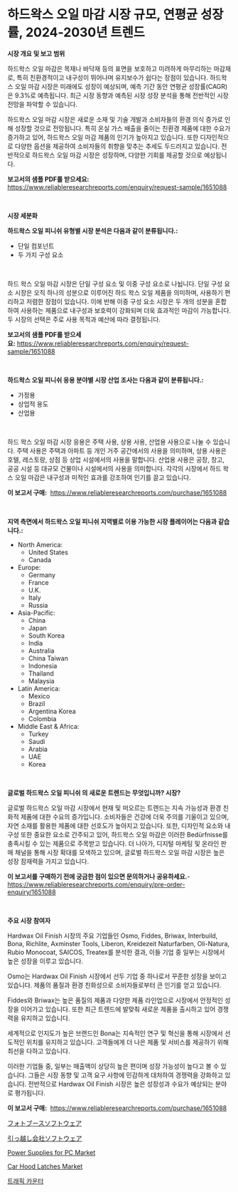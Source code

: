 <p><h1>하드왁스 오일 마감 시장 규모, 연평균 성장률, 2024-2030년 트렌드</h1></p><p><strong>시장 개요 및 보고 범위</strong></p>
<p><p>하드왁스 오일 마감은 목재나 바닥재 등의 표면을 보호하고 미려하게 마무리하는 마감재로, 특히 친환경적이고 내구성이 뛰어나며 유지보수가 쉽다는 장점이 있습니다. 하드왁스 오일 마감 시장은 미래에도 성장이 예상되며, 예측 기간 동안 연평균 성장률(CAGR)은 9.3%로 예측됩니다. 최근 시장 동향과 예측된 시장 성장 분석을 통해 전반적인 시장 전망을 파악할 수 있습니다. </p><p>하드왁스 오일 마감 시장은 새로운 소재 및 기술 개발과 소비자들의 환경 의식 증가로 인해 성장할 것으로 전망됩니다. 특히 온실 가스 배출을 줄이는 친환경 제품에 대한 수요가 증가하고 있어, 하드왁스 오일 마감 제품의 인기가 높아지고 있습니다. 또한 디자인적으로 다양한 옵션을 제공하여 소비자들의 취향을 맞추는 추세도 두드러지고 있습니다. 전반적으로 하드왁스 오일 마감 시장은 성장하며, 다양한 기회를 제공할 것으로 예상됩니다.</p></p>
<p><strong>보고서의 샘플 PDF를 받으세요:</strong> <a href="https://www.reliableresearchreports.com/enquiry/request-sample/1651088">https://www.reliableresearchreports.com/enquiry/request-sample/1651088</a></p>
<p>&nbsp;</p>
<p><strong>시장 세분화</strong></p>
<p><strong>하드왁스 오일 피니쉬 유형별 시장 분석은 다음과 같이 분류됩니다.:</strong></p>
<p><ul><li>단일 컴포넌트</li><li>두 가지 구성 요소</li></ul></p>
<p>&nbsp;</p>
<p><p>하드 왁스 오일 마감 시장은 단일 구성 요소 및 이중 구성 요소로 나뉩니다. 단일 구성 요소 시장은 오직 하나의 성분으로 이루어진 하드 왁스 오일 제품을 의미하며, 사용하기 편리하고 저렴한 장점이 있습니다. 이에 반해 이중 구성 요소 시장은 두 개의 성분을 혼합하여 사용하는 제품으로 내구성과 보호력이 강화되며 더욱 효과적인 마감이 가능합니다. 두 시장의 선택은 주로 사용 목적과 예산에 따라 결정됩니다.</p></p>
<p><strong>보고서의 샘플 PDF를 받으세요:</strong>&nbsp;<a href="https://www.reliableresearchreports.com/enquiry/request-sample/1651088">https://www.reliableresearchreports.com/enquiry/request-sample/1651088</a></p>
<p>&nbsp;</p>
<p><strong> 하드왁스 오일 피니쉬 응용 분야별 시장 산업 조사는 다음과 같이 분류됩니다.:</strong></p>
<p><ul><li>가정용</li><li>상업적 용도</li><li>산업용</li></ul></p>
<p>&nbsp;</p>
<p><p>하드 왁스 오일 마감 시장 응용은 주택 사용, 상용 사용, 산업용 사용으로 나눌 수 있습니다. 주택 사용은 주택과 아파트 등 개인 거주 공간에서의 사용을 의미하며, 상용 사용은 호텔, 레스토랑, 상점 등 상업 시설에서의 사용을 말합니다. 산업용 사용은 공장, 창고, 공공 시설 등 대규모 건물이나 시설에서의 사용을 의미합니다. 각각의 시장에서 하드 왁스 오일 마감은 내구성과 미적인 효과를 강조하여 인기를 끌고 있습니다.</p></p>
<p><strong>이 보고서 구매:</strong>&nbsp; <a href="https://www.reliableresearchreports.com/purchase/1651088">https://www.reliableresearchreports.com/purchase/1651088</a></p>
<p>&nbsp;</p>
<p><strong>지역 측면에서 하드왁스 오일 피니쉬 지역별로 이용 가능한 시장 플레이어는 다음과 같습니다.:</strong></p>
<p><ul>
    <li>
        North America:
        <ul>
            <li>United States</li>
            <li>Canada</li>
        </ul>
    </li>
    <li>
        Europe:
        <ul>
            <li>Germany</li>
            <li>France</li>
            <li>U.K.</li>
            <li>Italy</li>
            <li>Russia</li>
        </ul>
    </li>
    <li>
        Asia-Pacific:
        <ul>
            <li>China</li>
            <li>Japan</li>
            <li>South Korea</li>
            <li>India</li>
            <li>Australia</li>
            <li>China Taiwan</li>
            <li>Indonesia</li>
            <li>Thailand</li>
            <li>Malaysia</li>
        </ul>
    </li>
    <li>
        Latin America:
        <ul>
            <li>Mexico</li>
            <li>Brazil</li>
            <li>Argentina Korea</li>
            <li>Colombia</li>
        </ul>
    </li>
    <li>
        Middle East & Africa:
        <ul>
            <li>Turkey</li>
            <li>Saudi</li>
            <li>Arabia</li>
            <li>UAE</li>
            <li>Korea</li>
        </ul>
    </li>
    </ul></p>
<p>&nbsp;</p>
<p><strong>글로벌 하드왁스 오일 피니쉬 의 새로운 트렌드는 무엇입니까? 시장?</strong></p>
<p><p>글로벌 하드왁스 오일 마감 시장에서 현재 및 떠오르는 트렌드는 지속 가능성과 환경 친화적 제품에 대한 수요의 증가입니다. 소비자들은 건강에 더욱 주의를 기울이고 있으며, 자연 소재를 활용한 제품에 대한 선호도가 높아지고 있습니다. 또한, 디자인적 요소와 내구성 또한 중요한 요소로 간주되고 있어, 하드왁스 오일 마감은 이러한 Bedürfnisse를 충족시킬 수 있는 제품으로 주목받고 있습니다. 더 나아가, 디지털 마케팅 및 온라인 판매 채널을 통해 시장 확대를 모색하고 있으며, 글로벌 하드왁스 오일 마감 시장은 높은 성장 잠재력을 가지고 있습니다.</p></p>
<p><strong>이 보고서를 구매하기 전에 궁금한 점이 있으면 문의하거나 공유하세요.</strong>- <a href="https://www.reliableresearchreports.com/enquiry/pre-order-enquiry/1651088">https://www.reliableresearchreports.com/enquiry/pre-order-enquiry/1651088</a></p>
<p>&nbsp;</p>
<p><strong>주요 시장 참여자</strong></p>
<p><p>Hardwax Oil Finish 시장의 주요 기업들인 Osmo, Fiddes, Briwax, Interbuild, Bona, Richlite, Axminster Tools, Liberon, Kreidezeit Naturfarben, Oli-Natura, Rubio Monocoat, SAICOS, Treatex를 분석한 결과, 이들 기업 중 일부는 시장에서 높은 성장을 이루고 있습니다.</p><p>Osmo는 Hardwax Oil Finish 시장에서 선두 기업 중 하나로서 꾸준한 성장을 보이고 있습니다. 제품의 품질과 환경 친화성으로 소비자들로부터 큰 인기를 얻고 있습니다.</p><p>Fiddes와 Briwax는 높은 품질의 제품과 다양한 제품 라인업으로 시장에서 안정적인 성장을 이어가고 있습니다. 또한 최근 트렌드에 발맞춰 새로운 제품을 출시하고 있어 경쟁력을 유지하고 있습니다.</p><p>세계적으로 인지도가 높은 브랜드인 Bona는 지속적인 연구 및 혁신을 통해 시장에서 선도적인 위치를 유지하고 있습니다. 고객들에게 더 나은 제품 및 서비스를 제공하기 위해 최선을 다하고 있습니다.</p><p>이러한 기업들 중, 일부는 매출액이 상당히 높은 편이며 성장 가능성이 높다고 볼 수 있습니다. 그들은 시장 동향 및 고객 요구 사항에 민감하게 대처하여 경쟁력을 강화하고 있습니다. 전반적으로 Hardwax Oil Finish 시장은 높은 성장성과 수요가 예상되는 분야로 평가됩니다.</p></p>
<p><strong>이 보고서 구매:</strong>&nbsp;&nbsp;<a href="https://www.reliableresearchreports.com/purchase/1651088">https://www.reliableresearchreports.com/purchase/1651088</a></p>
<p><p><a href="https://github.com/AaronVargas43/Market-Research-Report-List-1/blob/main/800429611319.md">フォトブースソフトウェア</a></p><p><a href="https://github.com/CloydAbbott2023/Market-Research-Report-List-1/blob/main/419916311320.md">引っ越し会社ソフトウェア</a></p><p><a href="https://github.com/RichRobinson5/Market-Research-Report-List-4/blob/main/power-supplies-for-pc-market.md">Power Supplies for PC Market</a></p><p><a href="https://issuu.com/reportprime-2/docs/car-hood-latches-market-size-2030.pptx">Car Hood Latches Market</a></p><p><a href="https://github.com/vs2869dizt0/Market-Research-Report-List-1/blob/main/545513010272.md">트래픽 카운터</a></p></p>
